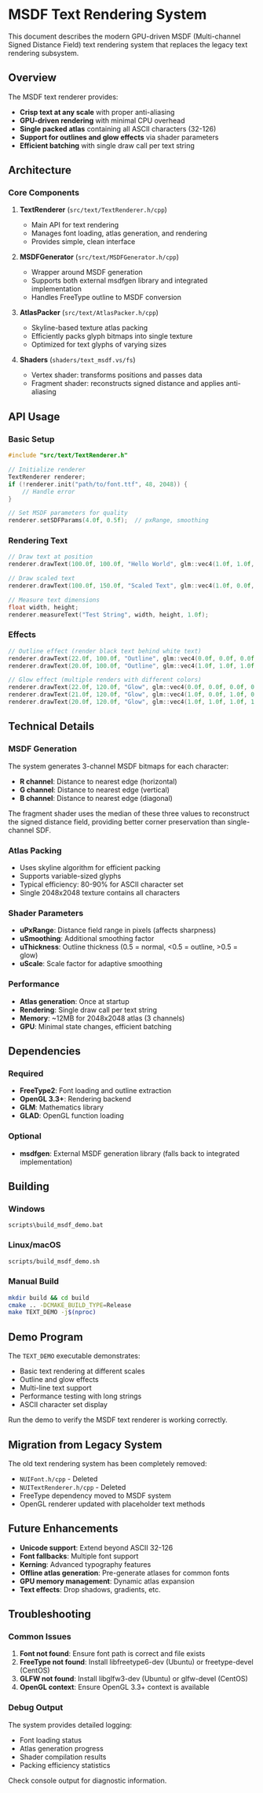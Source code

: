 # MSDF Text Rendering System

This document describes the modern GPU-driven MSDF (Multi-channel Signed Distance Field) text rendering system that replaces the legacy text rendering subsystem.

## Overview

The MSDF text renderer provides:
- **Crisp text at any scale** with proper anti-aliasing
- **GPU-driven rendering** with minimal CPU overhead
- **Single packed atlas** containing all ASCII characters (32-126)
- **Support for outlines and glow effects** via shader parameters
- **Efficient batching** with single draw call per text string

## Architecture

### Core Components

1. **TextRenderer** (`src/text/TextRenderer.h/cpp`)
   - Main API for text rendering
   - Manages font loading, atlas generation, and rendering
   - Provides simple, clean interface

2. **MSDFGenerator** (`src/text/MSDFGenerator.h/cpp`)
   - Wrapper around MSDF generation
   - Supports both external msdfgen library and integrated implementation
   - Handles FreeType outline to MSDF conversion

3. **AtlasPacker** (`src/text/AtlasPacker.h/cpp`)
   - Skyline-based texture atlas packing
   - Efficiently packs glyph bitmaps into single texture
   - Optimized for text glyphs of varying sizes

4. **Shaders** (`shaders/text_msdf.vs/fs`)
   - Vertex shader: transforms positions and passes data
   - Fragment shader: reconstructs signed distance and applies anti-aliasing

## API Usage

### Basic Setup

```cpp
#include "src/text/TextRenderer.h"

// Initialize renderer
TextRenderer renderer;
if (!renderer.init("path/to/font.ttf", 48, 2048)) {
    // Handle error
}

// Set MSDF parameters for quality
renderer.setSDFParams(4.0f, 0.5f);  // pxRange, smoothing
```

### Rendering Text

```cpp
// Draw text at position
renderer.drawText(100.0f, 100.0f, "Hello World", glm::vec4(1.0f, 1.0f, 1.0f, 1.0f), 1.0f);

// Draw scaled text
renderer.drawText(100.0f, 150.0f, "Scaled Text", glm::vec4(1.0f, 0.0f, 0.0f, 1.0f), 1.5f);

// Measure text dimensions
float width, height;
renderer.measureText("Test String", width, height, 1.0f);
```

### Effects

```cpp
// Outline effect (render black text behind white text)
renderer.drawText(22.0f, 100.0f, "Outline", glm::vec4(0.0f, 0.0f, 0.0f, 1.0f), 1.0f);
renderer.drawText(20.0f, 100.0f, "Outline", glm::vec4(1.0f, 1.0f, 1.0f, 1.0f), 1.0f);

// Glow effect (multiple renders with different colors)
renderer.drawText(22.0f, 120.0f, "Glow", glm::vec4(0.0f, 0.0f, 0.0f, 0.5f), 1.0f);
renderer.drawText(21.0f, 120.0f, "Glow", glm::vec4(1.0f, 0.0f, 1.0f, 0.7f), 1.0f);
renderer.drawText(20.0f, 120.0f, "Glow", glm::vec4(1.0f, 1.0f, 1.0f, 1.0f), 1.0f);
```

## Technical Details

### MSDF Generation

The system generates 3-channel MSDF bitmaps for each character:
- **R channel**: Distance to nearest edge (horizontal)
- **G channel**: Distance to nearest edge (vertical)  
- **B channel**: Distance to nearest edge (diagonal)

The fragment shader uses the median of these three values to reconstruct the signed distance field, providing better corner preservation than single-channel SDF.

### Atlas Packing

- Uses skyline algorithm for efficient packing
- Supports variable-sized glyphs
- Typical efficiency: 80-90% for ASCII character set
- Single 2048x2048 texture contains all characters

### Shader Parameters

- **uPxRange**: Distance field range in pixels (affects sharpness)
- **uSmoothing**: Additional smoothing factor
- **uThickness**: Outline thickness (0.5 = normal, <0.5 = outline, >0.5 = glow)
- **uScale**: Scale factor for adaptive smoothing

### Performance

- **Atlas generation**: Once at startup
- **Rendering**: Single draw call per text string
- **Memory**: ~12MB for 2048x2048 atlas (3 channels)
- **GPU**: Minimal state changes, efficient batching

## Dependencies

### Required
- **FreeType2**: Font loading and outline extraction
- **OpenGL 3.3+**: Rendering backend
- **GLM**: Mathematics library
- **GLAD**: OpenGL function loading

### Optional
- **msdfgen**: External MSDF generation library (falls back to integrated implementation)

## Building

### Windows
```batch
scripts\build_msdf_demo.bat
```

### Linux/macOS
```bash
scripts/build_msdf_demo.sh
```

### Manual Build
```bash
mkdir build && cd build
cmake .. -DCMAKE_BUILD_TYPE=Release
make TEXT_DEMO -j$(nproc)
```

## Demo Program

The `TEXT_DEMO` executable demonstrates:
- Basic text rendering at different scales
- Outline and glow effects
- Multi-line text support
- Performance testing with long strings
- ASCII character set display

Run the demo to verify the MSDF text renderer is working correctly.

## Migration from Legacy System

The old text rendering system has been completely removed:
- `NUIFont.h/cpp` - Deleted
- `NUITextRenderer.h/cpp` - Deleted
- FreeType dependency moved to MSDF system
- OpenGL renderer updated with placeholder text methods

## Future Enhancements

- **Unicode support**: Extend beyond ASCII 32-126
- **Font fallbacks**: Multiple font support
- **Kerning**: Advanced typography features
- **Offline atlas generation**: Pre-generate atlases for common fonts
- **GPU memory management**: Dynamic atlas expansion
- **Text effects**: Drop shadows, gradients, etc.

## Troubleshooting

### Common Issues

1. **Font not found**: Ensure font path is correct and file exists
2. **FreeType not found**: Install libfreetype6-dev (Ubuntu) or freetype-devel (CentOS)
3. **GLFW not found**: Install libglfw3-dev (Ubuntu) or glfw-devel (CentOS)
4. **OpenGL context**: Ensure OpenGL 3.3+ context is available

### Debug Output

The system provides detailed logging:
- Font loading status
- Atlas generation progress
- Shader compilation results
- Packing efficiency statistics

Check console output for diagnostic information.
